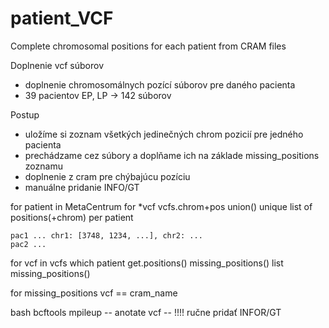 # patient_VCF
Complete chromosomal positions for each patient from CRAM files

Doplnenie vcf súborov
- doplnenie chromosomálnych pozící súborov pre daného pacienta
- 39 pacientov EP, LP -> 142 súborov

Postup
- uložíme si zoznam všetkých jedinečných chrom pozicií pre jedného pacienta
- prechádzame cez súbory a doplňame ich na základe missing_positions zoznamu
- doplnenie z cram pre chýbajúcu pozíciu
- manuálne pridanie INFO/GT

for patient in MetaCentrum
    for *vcf vcfs.chrom+pos
        union()
            unique
list of positions(+chrom) per patient

    pac1 ... chr1: [3748, 1234, ...], chr2: ...
    pac2 ...


for vcf in vcfs
    which patient
        get.positions()
            missing_positions()
            list missing_positions()


for missing_positions
    vcf == cram_name

bash bcftools mpileup  -- anotate
    vcf --
    !!!! ručne pridať INFOR/GT

